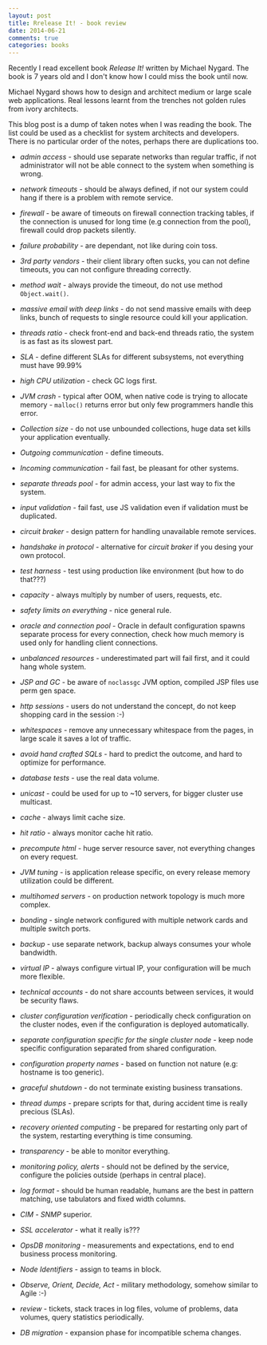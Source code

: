 ```yaml
---
layout: post
title: Rrelease It! - book review
date: 2014-06-21
comments: true
categories: books
---
```


Recently I read excellent book _Release It!_ written by Michael Nygard. 
The book is 7 years old and I don't know how I could miss the book until now.   

Michael Nygard shows how to design and architect medium or large scale web applications. 
Real lessons learnt from the trenches not golden rules from ivory architects.

This blog post is a dump of taken notes when I was reading the book. 
The list could be used as a checklist for system architects and developers.
There is no particular order of the notes, perhaps there are duplications too.

* _admin access_ - should use separate networks than regular traffic, if not administrator will not be able connect to the system when something is wrong.

* _network timeouts_ - should be always defined, if not our system could hang if there is a problem with remote service.

* _firewall_ - be aware of timeouts on firewall connection tracking tables, if the connection is unused for long time (e.g connection from the pool), firewall could drop packets silently.

* _failure probability_ - are dependant, not like during coin toss.
 
* _3rd party vendors_ - their client library often sucks, you can not define timeouts, you can not configure threading correctly. 

* _method wait_ - always provide the timeout, do not use method ``Object.wait()``.

* _massive email with deep links_ - do not send massive emails with deep links, bunch of requests to single resource could kill your application.
 
* _threads ratio_ - check front-end and back-end threads ratio, the system is as fast as its slowest part.

* _SLA_ - define different SLAs for different subsystems, not everything must have 99.99%

* _high CPU utilization_ - check GC logs first.

* _JVM crash_ - typical after OOM, when native code is trying to allocate memory - ``malloc()`` returns error but only few programmers handle this error.

* _Collection size_ - do not use unbounded collections, huge data set kills your application eventually.

* _Outgoing communication_ - define timeouts.

* _Incoming communication_ - fail fast, be pleasant for other systems.

* _separate threads pool_ - for admin access, your last way to fix the system.

* _input validation_ - fail fast, use JS validation even if validation must be duplicated.

* _circuit braker_ - design pattern for handling unavailable remote services.

* _handshake in protocol_ - alternative for _circuit braker_ if you desing your own protocol.

* _test harness_ - test using production like environment (but how to do that???)

* _capacity_ - always multiply by number of users, requests, etc.

* _safety limits on everything_ - nice general rule.

* _oracle and connection pool_ - Oracle in default configuration spawns separate process for every connection, check how much memory is used only for handling client connections.

* _unbalanced resources_ - underestimated part will fail first, and it could hang whole system.

* _JSP and GC_ - be aware of ``noclassgc`` JVM option, compiled JSP files use perm gen space.

* _http sessions_ - users do not understand the concept, do not keep shopping card in the session :-)

* _whitespaces_ - remove any unnecessary whitespace from the pages, in large scale it saves a lot of traffic.

* _avoid hand crafted SQLs_ - hard to predict the outcome, and hard to optimize for performance.

* _database tests_ - use the real data volume.

* _unicast_ - could be used for up to ~10 servers, for bigger cluster use multicast.

* _cache_ - always limit cache size.

* _hit ratio_ - always monitor cache hit ratio.

* _precompute html_ - huge server resource saver, not everything changes on every request.

* _JVM tuning_ - is application release specific, on every release memory utilization could be different.

* _multihomed servers_ - on production network topology is much more complex.

* _bonding_ - single network configured with multiple network cards and multiple switch ports.

* _backup_ - use separate network, backup always consumes your whole bandwidth.

* _virtual IP_ - always configure virtual IP, your configuration will be much more flexible.

* _technical accounts_ - do not share accounts between services, it would be security flaws.

+ _cluster configuration verification_ - periodically check configuration on the cluster nodes, even if the configuration is deployed automatically.

* _separate configuration specific for the single cluster node_ - keep node specific configuration separated from shared configuration.

* _configuration property names_ - based on function not nature (e.g: hostname is too generic).

* _graceful shutdown_ - do not terminate existing business transations.

* _thread dumps_ - prepare scripts for that, during accident time is really precious (SLAs).
 
* _recovery oriented computing_ - be prepared for restarting only part of the system, restarting everything is time consuming.

* _transparency_ - be able to monitor everything.

* _monitoring policy, alerts_ - should not be defined by the service, configure the policies outside (perhaps in central place).

* _log format_ - should be human readable, humans are the best in pattern matching, use tabulators and fixed width columns.

* _CIM_ - _SNMP_ superior.

* _SSL accelerator_ - what it really is???

* _OpsDB monitoring_ - measurements and expectations, end to end business process monitoring.

* _Node Identifiers_ - assign to teams in block.

* _Observe, Orient, Decide, Act_ - military methodology, somehow similar to Agile :-)

* _review_ - tickets, stack traces in log files, volume of problems, data volumes, query statistics periodically.

* _DB migration_ - expansion phase for incompatible schema changes.
